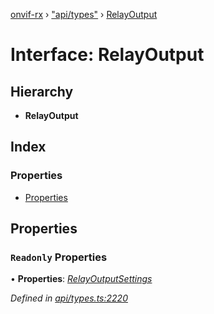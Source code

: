 [onvif-rx](../README.md) › ["api/types"](../modules/_api_types_.md) › [RelayOutput](_api_types_.relayoutput.md)

# Interface: RelayOutput

## Hierarchy

* **RelayOutput**

## Index

### Properties

* [Properties](_api_types_.relayoutput.md#readonly-properties)

## Properties

### `Readonly` Properties

• **Properties**: *[RelayOutputSettings](_api_types_.relayoutputsettings.md)*

*Defined in [api/types.ts:2220](https://github.com/patrickmichalina/onvif-rx/blob/3e9b152/src/api/types.ts#L2220)*
